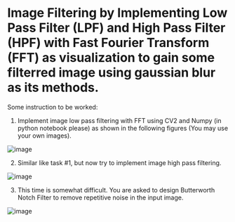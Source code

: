 <h1> Image Filtering by Implementing Low Pass Filter (LPF) and High Pass Filter (HPF) 
with Fast Fourier Transform (FFT) as visualization to gain some filterred image using gaussian blur as its methods.</h1>

Some instruction to be worked:
1. Implement image low pass filtering with FFT using CV2 and Numpy (in python notebook please) as shown in the following figures (You may use your own images). 

![image](https://user-images.githubusercontent.com/65327805/137792489-15be5806-b3d0-4436-887e-283c40e911e7.png)

2. Similar like task #1, but now try to implement image high pass filtering.

![image](https://user-images.githubusercontent.com/65327805/137792453-97261c55-8f22-4a81-8116-8007990edea9.png)

3. This time is somewhat difficult. You are asked to design Butterworth Notch Filter to remove repetitive noise in the input image.

![image](https://user-images.githubusercontent.com/65327805/137792378-6f3c9cd0-d931-4b7e-9403-aeb9dfba276f.png)
